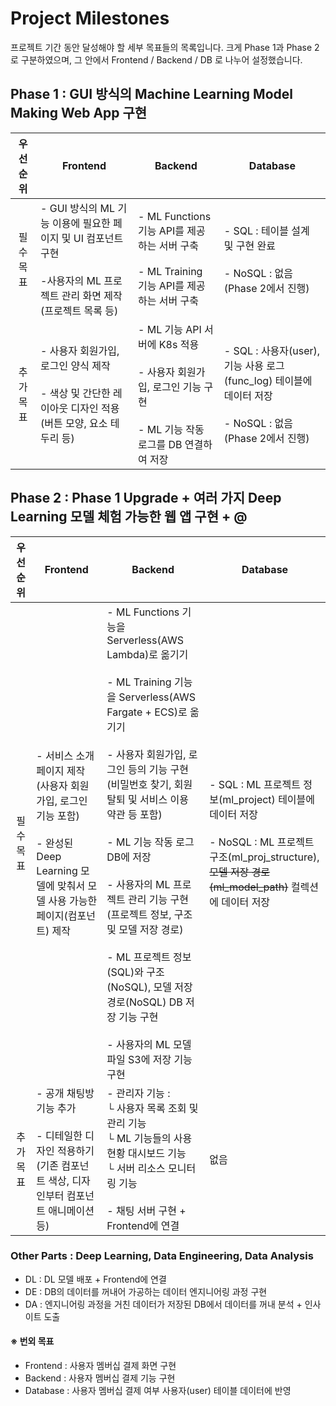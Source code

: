 # Project Milestones

프로젝트 기간 동안 달성해야 할 세부 목표들의 목록입니다.
크게 Phase 1과 Phase 2로 구분하였으며, 그 안에서 Frontend / Backend / DB 로 나누어 설정했습니다.

## Phase 1 : GUI 방식의 Machine Learning Model Making Web App 구현

| 우선 순위 | Frontend                                                                                                                          | Backend                                                                                                                    | Database                                                                                                       |
| :-------: | --------------------------------------------------------------------------------------------------------------------------------- | -------------------------------------------------------------------------------------------------------------------------- | -------------------------------------------------------------------------------------------------------------- |
| 필수 목표 | - GUI 방식의 ML 기능 이용에 필요한 페이지 및 UI 컴포넌트 구현 <br><br> -사용자의 ML 프로젝트 관리 화면 제작<br>(프로젝트 목록 등) | - ML Functions 기능 API를 제공하는 서버 구축<br><br> - ML Training 기능 API를 제공하는 서버 구축                           | - SQL : 테이블 설계 및 구현 완료 <br><br> - NoSQL : 없음 (Phase 2에서 진행)                                    |
| 추가 목표 | - 사용자 회원가입, 로그인 양식 제작 <br><br> - 색상 및 간단한 레이아웃 디자인 적용<br>(버튼 모양, 요소 테두리 등)                 | - ML 기능 API 서버에 K8s 적용 <br><br> - 사용자 회원가입, 로그인 기능 구현 <br><br> - ML 기능 작동 로그를 DB 연결하여 저장 | - SQL : 사용자(user), 기능 사용 로그(func_log) 테이블에 데이터 저장 <br><br> - NoSQL : 없음 (Phase 2에서 진행) |

## Phase 2 : Phase 1 Upgrade + 여러 가지 Deep Learning 모델 체험 가능한 웹 앱 구현 + @

| 우선 순위 | Frontend                                                                                                                                          | Backend                                                                                                                                                                                                                                                                                                                                                                                                                                                                                                             | Database                                                                                                                                                                 |
| :-------: | ------------------------------------------------------------------------------------------------------------------------------------------------- | ------------------------------------------------------------------------------------------------------------------------------------------------------------------------------------------------------------------------------------------------------------------------------------------------------------------------------------------------------------------------------------------------------------------------------------------------------------------------------------------------------------------- | ------------------------------------------------------------------------------------------------------------------------------------------------------------------------ |
| 필수 목표 | - 서비스 소개 페이지 제작(사용자 회원가입, 로그인 기능 포함) <br><br> - 완성된 Deep Learning 모델에 맞춰서 모델 사용 가능한 페이지(컴포넌트) 제작 | - ML Functions 기능을 Serverless(AWS Lambda)로 옮기기 <br><br> - ML Training 기능을 Serverless(AWS Fargate + ECS)로 옮기기 <br><br> - 사용자 회원가입, 로그인 등의 기능 구현<br>(비밀번호 찾기, 회원 탈퇴 및 서비스 이용 약관 등 포함) <br><br> - ML 기능 작동 로그 DB에 저장 <br><br> - 사용자의 ML 프로젝트 관리 기능 구현<br>(프로젝트 정보, 구조 및 모델 저장 경로) <br><br> - ML 프로젝트 정보(SQL)와 구조(NoSQL), 모델 저장 경로(NoSQL) DB 저장 기능 구현<br><br> - 사용자의 ML 모델 파일 S3에 저장 기능 구현 | - SQL : ML 프로젝트 정보(ml_project) 테이블에 데이터 저장 <br><br> - NoSQL : ML 프로젝트 구조(ml_proj_structure), ~~모델 저장 경로(ml_model_path)~~ 컬렉션에 데이터 저장 |
| 추가 목표 | - 공개 채팅방 기능 추가<br><br> - 디테일한 디자인 적용하기(기존 컴포넌트 색상, 디자인부터 컴포넌트 애니메이션 등)                                 | - 관리자 기능 : <br> └ 사용자 목록 조회 및 관리 기능<br> └ ML 기능들의 사용 현황 대시보드 기능<br> └ 서버 리소스 모니터링 기능 <br><br> - 채팅 서버 구현 + Frontend에 연결                                                                                                                                                                                                                                                                                                                                          | 없음                                                                                                                                                                     |

### Other Parts : Deep Learning, Data Engineering, Data Analysis

- DL : DL 모델 배포 + Frontend에 연결
- DE : DB의 데이터를 꺼내어 가공하는 데이터 엔지니어링 과정 구현
- DA : 엔지니어링 과정을 거친 데이터가 저장된 DB에서 데이터를 꺼내 분석 + 인사이트 도출

#### ※ 번외 목표

- Frontend : 사용자 멤버십 결제 화면 구현
- Backend : 사용자 멤버십 결제 기능 구현
- Database : 사용자 멤버십 결제 여부 사용자(user) 테이블 데이터에 반영
